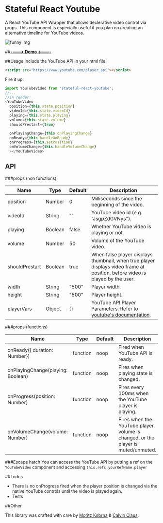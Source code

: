 # Stateful React Youtube
A React YouTube API Wrapper that allows declerative video control via props.
This component is especially useful if you plan on creating an alternative timeline for YouTube videos.

![funny img](http://i.giphy.com/H3oWbYbyhxedq.gif)

##**[----> Demo <----](https://calvinclaus.github.io/stateful-react-youtube/)**

##Usage
Include the YouTube API in your html file:
```HTML
<script src="https://www.youtube.com/player_api"></script>
```
Fire it up:
```javascript
import YouTubeVideo from "stateful-react-youtube";
//...
//in render:
<YouTubeVideo
  position={this.state.position}
  videoId={this.state.videoId}
  playing={this.state.playing}
  volume={this.state.volume}
  shouldPrestart={true}

  onPlayingChange={this.onPlayingChange}
  onReady={this.handleOnReady}
  onProgress={this.setPosition}
  onVolumeChange={this.handleVolumeChange}
  ></YouTubeVideo>

```
## API

###props (non functions)

<table>
  <thead>
    <tr>
      <th>Name</th>
      <th>Type</th>
      <th>Default</th>
      <th>Description</th>
    </tr>
  </thead><tbody>
    <tr>
      <td>position</td>
      <td>Number</td>
      <td>0</td>
      <td>Milliseconds since the beginning of the video.</td>
    </tr>
    <tr>
      <td>videoId</td>
      <td>String</td>
      <td>""</td>
      <td>YouTube video id (e.g. "JsgpZdGVNys").</td>
    </tr>
    <tr>
      <td>playing</td>
      <td>Boolean</td>
      <td>false</td>
      <td>Whether YouTube video is playing or not.</td>
    </tr>
    <tr>
      <td>volume</td>
      <td>Number</td>
      <td>50</td>
      <td>Volume of the YouTube video.</td>
    </tr>
    <tr>
      <td>shouldPrestart</td>
      <td>Boolean</td>
      <td>true</td>
      <td>When false player displays thumbnail, when true player displays video frame at position, before video is played by the user.</td>
    </tr>
    <tr>
      <td>width</td>
      <td>String</td>
      <td>"500"</td>
      <td>Player width.</td>
    </tr>
    <tr>
      <td>height</td>
      <td>String</td>
      <td>"500"</td>
      <td>Player height.</td>
    </tr>
    <tr>
      <td>playerVars</td>
      <td>Object</td>
      <td>{}</td>
      <td>YouTube API Player Parameters. Refer to <a href="https://developers.google.com/youtube/player_parameters?playerVersion=HTML5">youtube's documentation</a>.</td>
    </tr>
  </tbody></table>
  ###props (functions)
  <table><thead>
      <tr>
        <th>Name</th>
        <th>Type</th>
        <th>Default</th>
        <th>Description</th>
      </tr>
    </thead><tbody>
      <tr>
        <td>onReady({ duration: Number})</td>
        <td>function</td>
        <td>noop</td>
        <td>Fired when YouTube API is ready.</td>
      </tr>
      <tr>
        <td>onPlayingChange(playing: Boolean)</td>
        <td>function</td>
        <td>noop</td>
        <td>Fires when playing state is changed.</td>
      </tr>
      <tr>
        <td>onProgress(position: Number)</td>
        <td>function</td>
        <td>noop</td>
        <td>Fires every 100ms when the YouTube player is playing.</td>
      </tr>
      <tr>
        <td>onVolumeChange(volume: Number)</td>
        <td>function</td>
        <td>noop</td>
        <td>Fires when the YouTube player volume is changed, or the player is muted/unmuted.</td>
      </tr>
    </tbody></table>

  ###Escape hatch
  You can access the YouTube API by putting a ref on the `YouTubeVideo` component and accessing `this.refs.yourRefName.player`

  ##Todos

  - There is no onProgress fired when the player position is changed via the native YouTube controls until the video is played again.
  - Tests

  ##Other

  This library was crafted with care by [Moritz Kobrna](https://twitter.com/neuling2k) & [Calvin Claus](https://twitter.com/calvin_claus).
